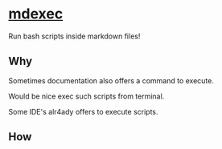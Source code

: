 # [mdexec][repo]

Run bash scripts inside markdown files!

## Why

Sometimes documentation also offers a command to execute.

Would be nice exec such scripts from terminal.

Some IDE's alr4ady offers to execute scripts.

## How

[repo]: https://github.com/sombriks/mdexec
